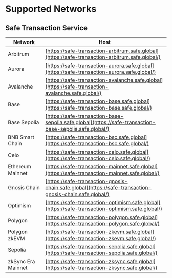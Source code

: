 # Supported Networks

## Safe Transaction Service

| Network            | Host                                                                                                    |
| ------------------ | ------------------------------------------------------------------------------------------------------- |
| Arbitrum           | [https://safe-transaction-arbitrum.safe.global](https://safe-transaction-arbitrum.safe.global/)         |
| Aurora             | [https://safe-transaction-aurora.safe.global](https://safe-transaction-aurora.safe.global/)             |
| Avalanche          | [https://safe-transaction-avalanche.safe.global](https://safe-transaction-avalanche.safe.global/)       |
| Base               | [https://safe-transaction-base.safe.global](https://safe-transaction-base.safe.global/)                 |
| Base Sepolia       | [https://safe-transaction-base-sepolia.safe.global](https://safe-transaction-base-sepolia.safe.global/) |
| BNB Smart Chain    | [https://safe-transaction-bsc.safe.global](https://safe-transaction-bsc.safe.global/)                   |
| Celo               | [https://safe-transaction-celo.safe.global](https://safe-transaction-celo.safe.global/)                 |
| Ethereum Mainnet   | [https://safe-transaction-mainnet.safe.global](https://safe-transaction-mainnet.safe.global/)           |
| Gnosis Chain       | [https://safe-transaction-gnosis-chain.safe.global](https://safe-transaction-gnosis-chain.safe.global/) |
| Optimism           | [https://safe-transaction-optimism.safe.global](https://safe-transaction-optimism.safe.global/)         |
| Polygon            | [https://safe-transaction-polygon.safe.global](https://safe-transaction-polygon.safe.global/)           |
| Polygon zkEVM      | [https://safe-transaction-zkevm.safe.global](https://safe-transaction-zkevm.safe.global/)               |
| Sepolia            | [https://safe-transaction-sepolia.safe.global](https://safe-transaction-sepolia.safe.global/)           |
| zkSync Era Mainnet | [https://safe-transaction-zksync.safe.global](https://safe-transaction-zksync.safe.global/)             |
